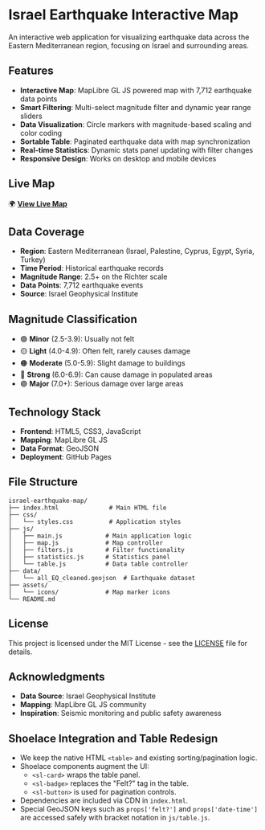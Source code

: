 # Israel Earthquake Interactive Map

An interactive web application for visualizing earthquake data across the Eastern Mediterranean region, focusing on Israel and surrounding areas.

## Features

- **Interactive Map**: MapLibre GL JS powered map with 7,712 earthquake data points
- **Smart Filtering**: Multi-select magnitude filter and dynamic year range sliders
- **Data Visualization**: Circle markers with magnitude-based scaling and color coding
- **Sortable Table**: Paginated earthquake data with map synchronization
- **Real-time Statistics**: Dynamic stats panel updating with filter changes
- **Responsive Design**: Works on desktop and mobile devices

## Live Map

🌍 **[View Live Map](https://tuvudel.github.io/israel-earthquake-map/)**

## Data Coverage

- **Region**: Eastern Mediterranean (Israel, Palestine, Cyprus, Egypt, Syria, Turkey)
- **Time Period**: Historical earthquake records
- **Magnitude Range**: 2.5+ on the Richter scale
- **Data Points**: 7,712 earthquake events
- **Source**: Israel Geophysical Institute

## Magnitude Classification

- 🟢 **Minor** (2.5-3.9): Usually not felt
- 🟡 **Light** (4.0-4.9): Often felt, rarely causes damage
- 🟠 **Moderate** (5.0-5.9): Slight damage to buildings
- 🔴 **Strong** (6.0-6.9): Can cause damage in populated areas
- 🟣 **Major** (7.0+): Serious damage over large areas

## Technology Stack

- **Frontend**: HTML5, CSS3, JavaScript
- **Mapping**: MapLibre GL JS
- **Data Format**: GeoJSON
- **Deployment**: GitHub Pages

## File Structure

```
israel-earthquake-map/
├── index.html              # Main HTML file
├── css/
│   └── styles.css          # Application styles
├── js/
│   ├── main.js            # Main application logic
│   ├── map.js             # Map controller
│   ├── filters.js         # Filter functionality
│   ├── statistics.js      # Statistics panel
│   └── table.js           # Data table controller
├── data/
│   └── all_EQ_cleaned.geojson  # Earthquake dataset
├── assets/
│   └── icons/             # Map marker icons
└── README.md
```

## License

This project is licensed under the MIT License - see the [LICENSE](LICENSE) file for details.

## Acknowledgments

- **Data Source**: Israel Geophysical Institute
- **Mapping**: MapLibre GL JS community
- **Inspiration**: Seismic monitoring and public safety awareness

## Shoelace Integration and Table Redesign

- We keep the native HTML `<table>` and existing sorting/pagination logic.
- Shoelace components augment the UI:
  - `<sl-card>` wraps the table panel.
  - `<sl-badge>` replaces the "Felt?" tag in the table.
  - `<sl-button>` is used for pagination controls.
- Dependencies are included via CDN in `index.html`.
- Special GeoJSON keys such as `props['felt?']` and `props['date-time']` are accessed safely with bracket notation in `js/table.js`.

